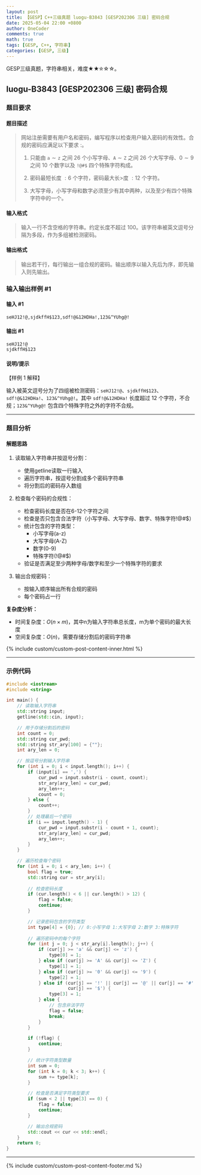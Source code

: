 ```yaml
---
layout: post
title: 【GESP】C++三级真题 luogu-B3843 [GESP202306 三级] 密码合规
date: 2025-05-04 22:00 +0800
author: OneCoder
comments: true
math: true
tags: [GESP, C++, 字符串]
categories: [GESP, 三级]
---
```

GESP三级真题，字符串相关，难度★★✮☆☆。

<!--more-->

## luogu-B3843 [GESP202306 三级] 密码合规

### 题目要求

#### 题目描述

>网站注册需要有用户名和密码，编写程序以检查用户输入密码的有效性。合规的密码应满足以下要求 :。
>
>1. 只能由 $\texttt a \sim \texttt z$ 之间 $26$ 个小写字母、$\texttt A \sim \texttt Z$ 之间 $26$ 个大写字母、$0 \sim 9$ 之间 $10$ 个数字以及 `!@#$` 四个特殊字符构成。
>
>2. 密码最短长度 $:6$ 个字符，密码最大长>度 $:12$ 个字符。
>
>3. 大写字母，小写字母和数字必须至少有其中两种，以及至少有四个特殊字符中的一个。

#### 输入格式

>输入一行不含空格的字符串。约定长度不超过 $100$。该字符串被英文逗号分隔为多段，作为多组被检测密码。

#### 输出格式

>输出若干行，每行输出一组合规的密码。输出顺序以输入先后为序，即先输入则先输出。

### 输入输出样例 #1

#### 输入 #1

```console
seHJ12!@,sjdkffH$123,sdf!@&12HDHa!,123&^YUhg@!
```

#### 输出 #1

```console
seHJ12!@
sjdkffH$123
```

#### 说明/提示

【样例 1 解释】

输入被英文逗号分为了四组被检测密码：`seHJ12!@`、`sjdkffH$123`、`sdf!@&12HDHa!`、`123&^YUhg@!`。其中 `sdf!@&12HDHa!` 长度超过 12 个字符，不合规；`123&^YUhg@!` 包含四个特殊字符之外的字符不合规。

---

### 题目分析

#### 解题思路

1. 读取输入字符串并按逗号分割：
   - 使用getline读取一行输入
   - 遍历字符串，按逗号分割成多个密码字符串
   - 将分割后的密码存入数组

2. 检查每个密码的合规性：
   - 检查密码长度是否在6-12个字符之间
   - 检查是否只包含合法字符（小写字母、大写字母、数字、特殊字符!@#$）
   - 统计包含的字符类型：
     - 小写字母(a-z)
     - 大写字母(A-Z)
     - 数字(0-9)
     - 特殊字符(!@#$)
   - 验证是否满足至少两种字母/数字和至少一个特殊字符的要求

3. 输出合规密码：
   - 按输入顺序输出所有合规的密码
   - 每个密码占一行

**复杂度分析：**

- 时间复杂度：$O(n×m)$，其中n为输入字符串总长度，m为单个密码的最大长度
- 空间复杂度：$O(n)$，需要存储分割后的密码字符串
  
{% include custom/custom-post-content-inner.html %}

---

### 示例代码

```cpp
#include <iostream>
#include <string>

int main() {
    // 读取输入字符串
    std::string input;
    getline(std::cin, input);

    // 用于存储分割后的密码
    int count = 0;
    std::string cur_pwd;
    std::string str_ary[100] = {""};
    int ary_len = 0;

    // 按逗号分割输入字符串
    for (int i = 0; i < input.length(); i++) {
        if (input[i] == ',') {
            cur_pwd = input.substr(i - count, count);
            str_ary[ary_len] = cur_pwd;
            ary_len++;
            count = 0;
        } else {
            count++;
        }
        // 处理最后一个密码
        if (i == input.length() - 1) {
            cur_pwd = input.substr(i - count + 1, count);
            str_ary[ary_len] = cur_pwd;
            ary_len++;
        }
    }

    // 遍历检查每个密码
    for (int i = 0; i < ary_len; i++) {
        bool flag = true;
        std::string cur = str_ary[i];
        
        // 检查密码长度
        if (cur.length() < 6 || cur.length() > 12) {
            flag = false;
            continue;
        }

        // 记录密码包含的字符类型
        int type[4] = {0}; // 0:小写字母 1:大写字母 2:数字 3:特殊字符
        
        // 遍历密码中的每个字符
        for (int j = 0; j < str_ary[i].length(); j++) {
            if (cur[j] >= 'a' && cur[j] <= 'z') {
                type[0] = 1;
            } else if (cur[j] >= 'A' && cur[j] <= 'Z') {
                type[1] = 1;
            } else if (cur[j] >= '0' && cur[j] <= '9') {
                type[2] = 1;
            } else if (cur[j] == '!' || cur[j] == '@' || cur[j] == '#' ||
                       cur[j] == '$') {
                type[3] = 1;
            } else {
                // 包含非法字符
                flag = false;
                break;
            }
        }

        if (!flag) {
            continue;
        }

        // 统计字符类型数量
        int sum = 0;
        for (int k = 0; k < 3; k++) {
            sum += type[k];
        }

        // 检查是否满足字符类型要求
        if (sum < 2 || type[3] == 0) {
            flag = false;
            continue;
        }

        // 输出合规密码
        std::cout << cur << std::endl;
    }
    return 0;
}
```

---

{% include custom/custom-post-content-footer.md %}

